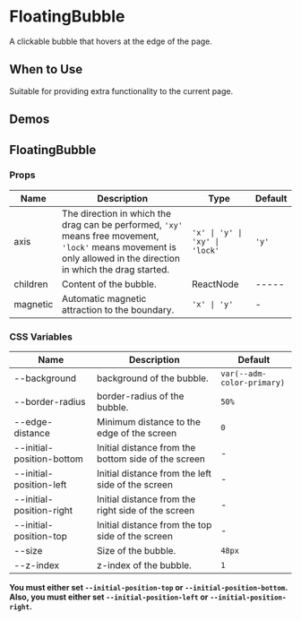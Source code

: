 # FloatingBubble <Experimental></Experimental>

A clickable bubble that hovers at the edge of the page.

## When to Use

Suitable for providing extra functionality to the current page.

## Demos

<code src="./demos/demo1.tsx"></code>

<code src="./demos/demo2.tsx"></code>

<code src="./demos/demo3.tsx"></code>

## FloatingBubble

### Props

| Name     | Description                                                                                                                                                       | Type                           | Default |
| -------- | ----------------------------------------------------------------------------------------------------------------------------------------------------------------- | ------------------------------ | ------- |
| axis     | The direction in which the drag can be performed, `'xy'` means free movement, `'lock'` means movement is only allowed in the direction in which the drag started. | `'x' \| 'y' \| 'xy' \| 'lock'` | `'y'`   |
| children | Content of the bubble.                                                                                                                                            | ReactNode                      | -----   |
| magnetic | Automatic magnetic attraction to the boundary.                                                                                                                    | `'x' \| 'y'`                   | -       |

### CSS Variables

| Name                      | Description                                         | Default                    |
| ------------------------- | --------------------------------------------------- | -------------------------- |
| --background              | background of the bubble.                           | `var(--adm-color-primary)` |
| --border-radius           | border-radius of the bubble.                        | `50%`                      |
| --edge-distance           | Minimum distance to the edge of the screen          | `0`                        |
| --initial-position-bottom | Initial distance from the bottom side of the screen | -                          |
| --initial-position-left   | Initial distance from the left side of the screen   | -                          |
| --initial-position-right  | Initial distance from the right side of the screen  | -                          |
| --initial-position-top    | Initial distance from the top side of the screen    | -                          |
| --size                    | Size of the bubble.                                 | `48px`                     |
| --z-index                 | z-index of the bubble.                              | `1`                        |

**You must either set `--initial-position-top` or `--initial-position-bottom`. Also, you must either set `--initial-position-left` or `--initial-position-right`.**
